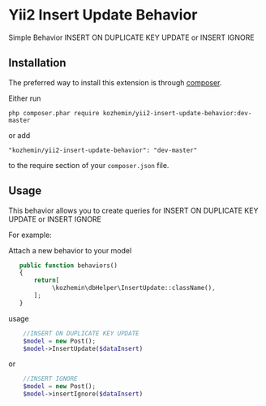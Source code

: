 Yii2 Insert Update Behavior
===============
Simple Behavior INSERT ON DUPLICATE KEY UPDATE or INSERT IGNORE

Installation
------------

The preferred way to install this extension is through [composer](http://getcomposer.org/download/).

Either run

```
php composer.phar require kozhemin/yii2-insert-update-behavior:dev-master
```

or add

```
"kozhemin/yii2-insert-update-behavior": "dev-master"
```

to the require section of your `composer.json` file.


Usage
-----

This behavior allows you to create queries for INSERT ON DUPLICATE KEY UPDATE or INSERT IGNORE

For example:

Attach a new behavior to your model

```php
   public function behaviors()
   {
       return[
            \kozhemin\dbHelper\InsertUpdate::className(),
       ];
   }
```

usage

```php
    //INSERT ON DUPLICATE KEY UPDATE
    $model = new Post();
    $model->InsertUpdate($dataInsert)
```
or

```php
    //INSERT IGNORE
    $model = new Post();
    $model->insertIgnore($dataInsert)
```

